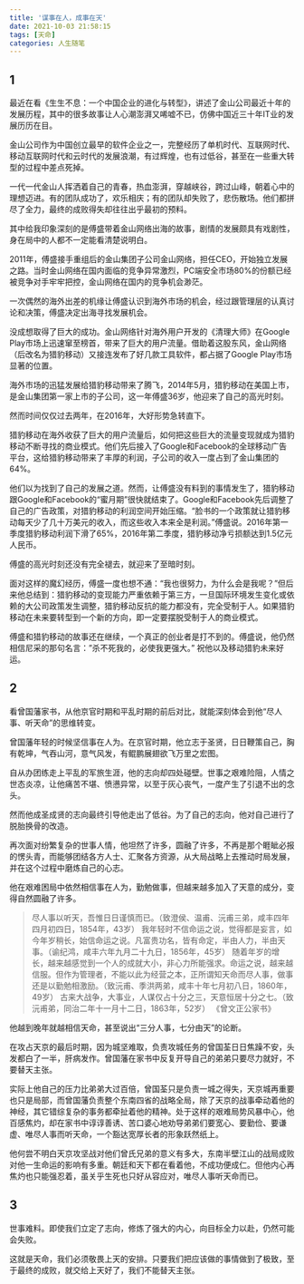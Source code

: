 ```yaml
---
title: '谋事在人，成事在天'
date: 2021-10-03 21:58:15
tags: [天命]
categories: 人生随笔
---
```

## 1

最近在看《生生不息：一个中国企业的进化与转型》，讲述了金山公司最近十年的发展历程，其中的很多故事让人心潮澎湃又唏嘘不已，仿佛中国近三十年IT业的发展历历在目。

金山公司作为中国创立最早的软件企业之一，完整经历了单机时代、互联网时代、移动互联网时代和云时代的发展浪潮，有过辉煌，也有过低谷，甚至在一些重大转型的过程中差点死掉。

一代一代金山人挥洒着自己的青春，热血澎湃，穿越峡谷，跨过山峰，朝着心中的理想迈进。有的团队成功了，欢乐相庆；有的团队却失败了，悲伤散场。他们都拼尽了全力，最终的成败得失却往往出乎最初的预料。

其中给我印象深刻的是傅盛带着金山网络出海的故事，剧情的发展颇具有戏剧性，身在局中的人都不一定能看清楚说明白。

2011年，傅盛接手重组后的金山集团子公司金山网络，担任CEO，开始独立发展之路。当时金山网络在国内面临的竞争异常激烈，PC端安全市场80%的份额已经被竞争对手牢牢把控，金山网络在国内的竞争机会渺茫。

一次偶然的海外出差的机缘让傅盛认识到海外市场的机会，经过跟管理层的认真讨论和决策，傅盛决定出海寻找发展机会。

没成想取得了巨大的成功。金山网络针对海外用户开发的《清理大师》在Google Play市场上迅速窜至榜首，带来了巨大的用户流量。借助着这股东风，金山网络（后改名为猎豹移动）又接连发布了好几款工具软件，都占据了Google Play市场显著的位置。

海外市场的迅猛发展给猎豹移动带来了腾飞，2014年5月，猎豹移动在美国上市，是金山集团第一家上市的子公司，这一年傅盛36岁，他迎来了自己的高光时刻。

然而时间仅仅过去两年，在2016年，大好形势急转直下。

猎豹移动在海外收获了巨大的用户流量后，如何把这些巨大的流量变现就成为猎豹移动不断寻找的商业模式。他们先后接入了Google和Facebook的全球移动广告平台，这给猎豹移动带来了丰厚的利润，子公司的收入一度占到了金山集团的64%。

他们以为找到了自己的发展之道。然而，让傅盛没有料到的事情发生了，猎豹移动跟Google和Facebook的“蜜月期”很快就结束了。Google和Facebook先后调整了自己的广告政策，对猎豹移动的利润空间开始压缩。“脸书的一个政策就让猎豹移动每天少了几十万美元的收入，而这些收入本来全是利润。”傅盛说。2016年第一季度猎豹移动利润下滑了65%，2016年第二季度，猎豹移动净亏损额达到1.5亿元人民币。

傅盛的高光时刻还没有完全褪去，就迎来了至暗时刻。

面对这样的魔幻经历，傅盛一度也想不通：“我也很努力，为什么会是我呢？”但后来他总结到：猎豹移动的变现能力严重依赖于第三方，一旦国际环境发生变化或依赖的大公司政策发生调整，猎豹移动反抗的能力都没有，完全受制于人。如果猎豹移动在未来要转型到一个新的方向，即一定要摆脱受制于人的商业模式。

傅盛和猎豹移动的故事还在继续，一个真正的创业者是打不到的。傅盛说，他仍然相信尼采的那句名言：”杀不死我的，必使我更强大。” 祝他以及移动猎豹未来好运。

## 2

看曾国藩家书，从他京官时期和平乱时期的前后对比，就能深刻体会到他“尽人事、听天命”的思维转变。

曾国藩年轻的时候坚信事在人为。在京官时期，他立志于圣贤，日日鞭策自己，胸有乾坤，气吞山河，意气风发，有鲲鹏展翅欲飞万里之宏图。

自从办团练走上平乱的军旅生涯，他的志向却四处碰壁。世事之艰难险阻，人情之世态炎凉，让他痛苦不堪、愤懑异常，以至于灰心丧气，一度产生了引退不出的念头。

然而他成圣成贤的志向最终引导他走出了低谷。为了自己的志向，他对自己进行了脱胎换骨的改造。

再次面对纷繁复杂的世事人情，他坦然了许多，圆融了许多，不再是那个睚眦必报的愣头青，而能够团结各方人士、汇聚各方资源，从大局战略上去推动时局发展，并在这个过程中磨炼自己的心志。

他在艰难困局中依然相信事在人为，勤勉做事，但越来越多加入了天意的成分，变得自然圆融了许多。

> 尽人事以听天，吾惟日日谨慎而已。（致澄侯、温甫、沅甫三弟，咸丰四年四月初四日，1854年，43岁）
我年轻时不信命运之说，觉得都是妄言，如今年岁稍长，始信命运之说。凡富贵功名，皆有命定，半由人力，半由天事。（谕纪鸿，咸丰六年九月二十九日，1856年，45岁）
随着年岁的增长，越来越感觉到一个人的成就大小，非心力所能强求。命运之说，越来越信服。但作为管理者，不能以此为经营之本，正所谓知天命而尽人事，做事还是以勤勉相激励。（致沅甫、季洪两弟，咸丰十年七月初八日，1860年，49岁）
古来大战争，大事业，人谋仅占十分之三，天意恒居十分之七。（致沅甫弟，同治二年十一月十二日，1863年，52岁）
《曾文正公家书》

他越到晚年就越相信天命，甚至说出“三分人事，七分由天”的论断。

在攻占天京的最后时期，因为城坚难取，负责攻城任务的曾国荃日日焦躁不安，头发都白了一半，肝病发作。曾国藩在家书中反复开导自己的弟弟只要尽力就好，不要替天主张。

实际上他自己的压力比弟弟大过百倍，曾国荃只是负责一城之得失，天京城再重要也只是局部，而曾国藩负责整个东南四省的战略全局，除了天京的战事牵动着他的神经，其它错综复杂的事务都牵扯着他的精神。处于这样的艰难局势风暴中心，他百感焦灼，却在家书中谆谆善诱、苦口婆心地劝导弟弟们要宽心、要勤俭、要谦虚、唯尽人事而听天命，一个豁达宽厚长者的形象跃然纸上。

他何尝不明白天京攻坚战对他们曾氏兄弟的意义有多大，东南半壁江山的战局成败对他一生命运的影响有多重。朝廷和天下都在看着他，不成功便成仁。但他内心再焦灼也只能强忍着，虽关乎生死也只好从容应对，唯尽人事听天命而已。

## 3

世事难料。即使我们立定了志向，修炼了强大的内心，向目标全力以赴，仍然可能会失败。

这就是天命，我们必须敬畏上天的安排。只要我们把应该做的事情做到了极致，至于最终的成败，就交给上天好了，我们不能替天主张。 

